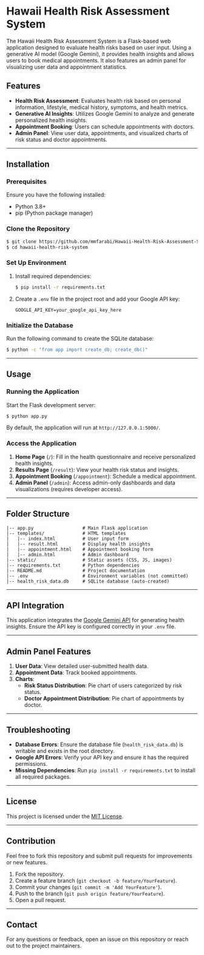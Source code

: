 # Hawaii Health Risk Assessment System

The Hawaii Health Risk Assessment System is a Flask-based web application designed to evaluate health risks based on user input. Using a generative AI model (Google Gemini), it provides health insights and allows users to book medical appointments. It also features an admin panel for visualizing user data and appointment statistics.

## Features
- **Health Risk Assessment**: Evaluates health risk based on personal information, lifestyle, medical history, symptoms, and health metrics.
- **Generative AI Insights**: Utilizes Google Gemini to analyze and generate personalized health insights.
- **Appointment Booking**: Users can schedule appointments with doctors.
- **Admin Panel**: View user data, appointments, and visualized charts of risk status and doctor appointments.

---

## Installation

### Prerequisites
Ensure you have the following installed:
- Python 3.8+
- pip (Python package manager)

### Clone the Repository
```bash
$ git clone https://github.com/mmfarabi/Hawaii-Health-Risk-Assessment-System.git
$ cd hawaii-health-risk-system
```

### Set Up Environment
1. Install required dependencies:
   ```bash
   $ pip install -r requirements.txt
   ```
2. Create a `.env` file in the project root and add your Google API key:
   ```
   GOOGLE_API_KEY=your_google_api_key_here
   ```

### Initialize the Database
Run the following command to create the SQLite database:
```bash
$ python -c "from app import create_db; create_db()"
```

---

## Usage

### Running the Application
Start the Flask development server:
```bash
$ python app.py
```

By default, the application will run at `http://127.0.0.1:5000/`.

### Access the Application
1. **Home Page** (`/`): Fill in the health questionnaire and receive personalized health insights.
2. **Results Page** (`/result`): View your health risk status and insights.
3. **Appointment Booking** (`/appointment`): Schedule a medical appointment.
4. **Admin Panel** (`/admin`): Access admin-only dashboards and data visualizations (requires developer access).

---

## Folder Structure
```
|-- app.py                  # Main Flask application
|-- templates/              # HTML templates
|   |-- index.html          # User input form
|   |-- result.html         # Display health insights
|   |-- appointment.html    # Appointment booking form
|   |-- admin.html          # Admin dashboard
|-- static/                 # Static assets (CSS, JS, images)
|-- requirements.txt        # Python dependencies
|-- README.md               # Project documentation
|-- .env                    # Environment variables (not committed)
|-- health_risk_data.db     # SQLite database (auto-created)
```

---

## API Integration
This application integrates the [Google Gemini API](https://ai.google.dev/gemini-api/docs) for generating health insights. Ensure the API key is configured correctly in your `.env` file.

---

## Admin Panel Features
1. **User Data**: View detailed user-submitted health data.
2. **Appointment Data**: Track booked appointments.
3. **Charts**:
   - **Risk Status Distribution**: Pie chart of users categorized by risk status.
   - **Doctor Appointment Distribution**: Pie chart of appointments by doctor.

---

## Troubleshooting
- **Database Errors**: Ensure the database file (`health_risk_data.db`) is writable and exists in the root directory.
- **Google API Errors**: Verify your API key and ensure it has the required permissions.
- **Missing Dependencies**: Run `pip install -r requirements.txt` to install all required packages.

---

## License
This project is licensed under the [MIT License](LICENSE).

---

## Contribution
Feel free to fork this repository and submit pull requests for improvements or new features.

1. Fork the repository.
2. Create a feature branch (`git checkout -b feature/YourFeature`).
3. Commit your changes (`git commit -m 'Add YourFeature'`).
4. Push to the branch (`git push origin feature/YourFeature`).
5. Open a pull request.

---

## Contact
For any questions or feedback, open an issue on this repository or reach out to the project maintainers.
